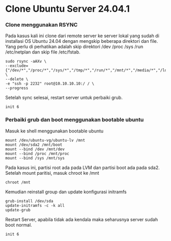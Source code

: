 # Clone Ubuntu Server 24.04.1

### Clone menggunakan RSYNC
Pada kasus kali ini clone dari remote server ke server lokal yang sudah di installasi OS Ubuntu 24.04 dengan mengskip beberapa direktori dan file.
Yang perlu di perhatikan adalah skip direktori /dev /proc /sys /run /etc/netplan dan skip file /etc/fstab.
```
sudo rsync -aAXv \
--exclude={"/dev/*","/proc/*","/sys/*","/tmp/*","/run/*","/mnt/*","/media/*","/lost+found","/home/admin","/etc/netplan/*","/etc/hostname","/etc/hosts","/etc/fstab"} \
--delete \
-e "ssh -p 2232" root@10.10.10.10:/ / \
--progress
```
Setelah sync selesai, restart server untuk perbaiki grub.
```
init 6
```

### Perbaiki grub dan boot menggunakan bootable ubuntu
Masuk ke shell menggunakan bootable ubuntu
```
mount /dev/ubuntu-vg/ubuntu-lv /mnt
mount /dev/sda2 /mnt/boot
mount --bind /dev /mnt/dev
mount --bind /proc /mnt/proc
mount --bind /sys /mnt/sys
```
Pada kasus ini, partisi root ada pada LVM dan partisi boot ada pada sda2.
Setelah mount paritisi, masuk chroot ke /mnt
```
chroot /mnt
```
Kemudian reinstall group dan update konfigurasi initramfs
```
grub-install /dev/sda
update-initramfs -c -k all
update-grub
```
Restart Server, apabila tidak ada kendala maka seharusnya server sudah boot normal.
```
init 6
```
